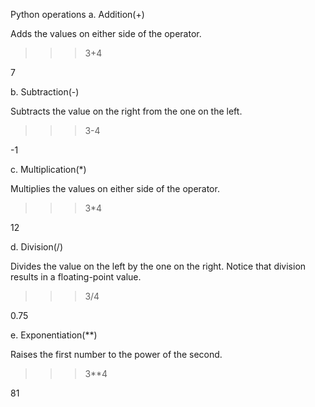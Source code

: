 Python operations
a. Addition(+)

Adds the values on either side of the operator.

>>> 3+4

7

b. Subtraction(-)

Subtracts the value on the right from the one on the left.

>>> 3-4

-1

c. Multiplication(*)

Multiplies the values on either side of the operator.

 >>> 3*4

12

d. Division(/)

Divides the value on the left by the one on the right. Notice that division results in a floating-point value.

>>> 3/4

0.75

e. Exponentiation(**)

Raises the first number to the power of the second.

>>> 3**4

81 
